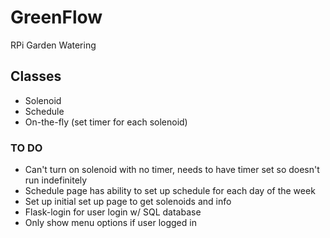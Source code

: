 # GreenFlow
RPi Garden Watering

## Classes
* Solenoid
* Schedule
* On-the-fly (set timer for each solenoid)

### TO DO
* Can't turn on solenoid with no timer, needs to have timer set so doesn't run indefinitely
* Schedule page has ability to set up schedule for each day of the week
* Set up initial set up page to get solenoids and info
* Flask-login for user login w/ SQL database
* Only show menu options if user logged in